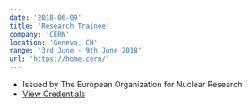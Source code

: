 ```yaml
---
date: '2018-06-09'
title: 'Research Trainee'
company: 'CERN'
location: 'Geneva, CH'
range: '3rd June - 9th June 2018'
url: 'https://home.cern/'
---
```


- Issued by The European Organization for Nuclear Research
- [View Credentials](https://itsezsid.com/cern.jpg) 
